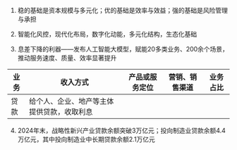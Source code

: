 1. 稳的基础是资本规模与多元化；优的基础是效率与效益；强的基础是风险管理与承担

2. 智能化风控，现代化布局，数字化动能，多元化结构，生态化基础
3. 息差下降的利器——发布人工智能大模型，赋能20多类业务、200余个场景，推动服务速度、质量、效率显著提升


| 业务  | 收入方式                  | 产品或服务定位 | 营销、销售渠道 | 业务占比 |
| --- | --------------------- | ------- | ------- | ---- |
| 贷款  | 给个人、企业、地产等主体提供贷款，收取利息 |         |         |      |

4. 2024年末，战略性新兴产业贷款余额突破3万亿元；投向制造业贷款余额4.4万亿元，其中投向制造业中长期贷款余额2.1万亿元